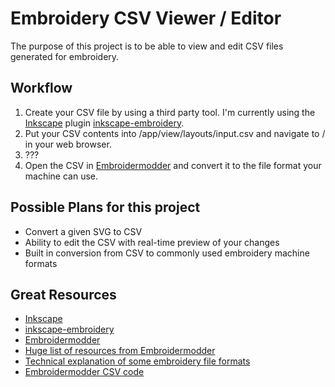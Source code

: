 # Embroidery CSV Viewer / Editor

The purpose of this project is to be able to view and edit CSV files generated for embroidery.

## Workflow
1) Create your CSV file by using a third party tool. I'm currently using
 the [Inkscape](https://inkscape.org/en/) plugin [inkscape-embroidery](https://github.com/lexelby/inkscape-embroidery).
2) Put your CSV contents into /app/view/layouts/input.csv and navigate to / in your web browser.
3) ???
4) Open the CSV in [Embroidermodder](https://github.com/Embroidermodder/Embroidermodder) and convert it to the file 
format your machine can use.


## Possible Plans for this project
* Convert a given SVG to CSV
* Ability to edit the CSV with real-time preview of your changes
* Built in conversion from CSV to commonly used embroidery machine formats

## Great Resources
* [Inkscape](https://inkscape.org/en/)
* [inkscape-embroidery](https://github.com/lexelby/inkscape-embroidery)
* [Embroidermodder](https://github.com/Embroidermodder/Embroidermodder)
* [Huge list of resources from Embroidermodder](http://embroidermodder.sourceforge.net/embroidermodder1.html)
* [Technical explanation of some embroidery file formats](http://www.achatina.de/sewing/main/TECHNICL.HTM)
* [Embroidermodder CSV code](https://github.com/Embroidermodder/Embroidermodder/blob/master/libembroidery/format-csv.c)
